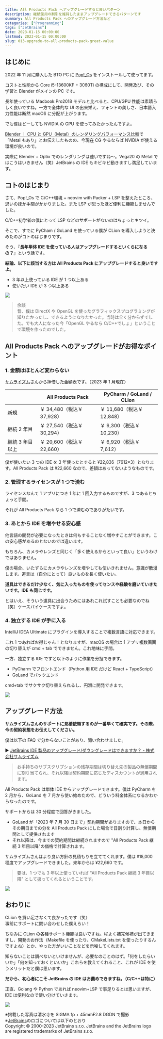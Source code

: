 ```yaml
---
title: All Products Pack へアップグレードすると良いパターン
description: 継続使用の割引を維持したままアップグレードできるパターンです
summary: All Products Pack へのアップグレード方法など
categories: ["Programming"]
tags: ["JetBrains"]
date: 2023-01-15 00:00:00
lastmod: 2023-01-15 00:00:00
slug: 013-upgrade-to-all-products-pack-great-value
---
```


## はじめに

2022 年 11 月に購入した BTO PC に [Pop!\_Os](https://pop.system76.com/) をインストールして使ってます。

コストと性能から Core i5-13600KF + 3060Ti の構成にして、開発及び、その学習と Blender がメインの PC です。

長年使っている Macbook Pro2018 モデルと比べると、CPU/GPU 性能は素晴らしく良いですね。一方で全体的な UI の出来栄え、フォントの美しさ、日本語入力性能は断然 macOS に分配が上がります。

でも僕はどーしても NVIDIA の GPU を使ってみたかったんですよ。

[Blender ｜ CPU と GPU（Metal）のレンダリングパフォーマンス比較](https://nnamm.work/blog/012-cpu-metal-rendering-in-blender/)で「Metal もあり」とお伝えしたものの、今現在 CG やるならば NVIDIA が使える環境が良いので。

実際に Blender + Optix でのレンダリングは速いですね〜。Vega20 の Metal ではこうはいきません（笑）JetBrains の IDE もキビキビ動きますし満足しています。

## コトのはじまり

さて、Pop!\_Os で C/C++環境 + neovim with Packer + LSP を整えたところ、思いのほか手間がかかりました。また LSP が思ったほど便利に機能しませんでした。

C/C++初学者の僕にとって LSP などのサポートがないのはちょっとキツイ。

そこで、すでに PyCham / GoLand を使っている僕が CLion を導入しようと決めたのがコトのはじまりです。

そう、『**長年単体 IDE を使っている人はアップグレードするといくらになるの？**』という話です。

**結論、以下に該当する方は All Products Pack にアップグレードすると良いですよ。**

- 3 年以上使っている IDE が 1 つ以上ある
- 使いたい IDE が 3 つ以上ある

![](./1.jpg)

> 余談<br>昔、僕は DirectX や OpenGL を使ったグラフィックスプログラミングが知りたかったし、できるようになりたかった。当時は全く分からずでした。でも大人になった今「OpenGL やるなら C/C++でしょ」ということで環境を作ったのでした。

## All Products Pack へのアップグレードがお得なポイント

### 1. 金額はほとんど変わらない

[サムライズム](https://samuraism.com/)さんから拝借した金額表です。（2023 年 1 月現在）

|                 | All Products Pack          | PyCharm / GoLand / CLion   |
| --------------- | -------------------------- | -------------------------- |
| 新規            | ￥ 34,480（税込￥ 37,928） | ￥ 11,680（税込￥ 12,848） |
| 継続 2 年目     | ￥ 27,540（税込￥ 30,294） | ￥ 9,300（税込￥ 10,230）  |
| 継続 3 年目以上 | ￥ 20,600（税込￥ 22,660） | ￥ 6,920（税込￥ 7,612）   |

僕が使いたい 3 つの IDE を 3 年使ったとすると ¥22,836（7612×3）となります。All Products Pack は ¥22,660 なので、差額はあってないようなものです。

### 2. 管理するライセンスが 1 つで済む

ライセンスなんて 1 アプリにつき 1 年に 1 回入力するものですが、3 つあるとちょっと手間。

それが All Products Pack なら 1 つで済むのでありがたいです。

### 3. あとから IDE を増やせる安心感

他言語の開発が必要になったときは何もすることなく増やすことができます。この安心感があるのとないのでは違います。

もちろん、カメラやレンズと同じく「多く使えるからといって良い」というわけではありません。

僕の場合、いたずらにカメラやレンズを増やしても使いきれません。意識が散漫します。道具は（自分にとって）良いものを長く使いたい。

**道具はできるだけ少なく、気に入ったものを使ってセンスや経験を磨いていきたいです。IDE も同じです。**

とはいえ、そういう道具に出会うためにはあれこれ試すことも必要なのでね（笑）ケースバイケースですよ。

### 4. 独立する IDE が手に入る

IntelliJ IDEA Ultimate にプラグインを導入することで複数言語に対応できます。

これ 1 つあればお得じゃん！となりますが、macOS の場合は 1 アプリ複数画面の切り替えが cmd + tab でできません。これ地味に手間。

一方、独立する IDE ですと以下のように作業を分担できます。

- PyCharm でフロントエンド（Python 用 IDE だけど React + TypeScript）
- GoLand でバックエンド

cmd+tab でサクサク切り替えられるし、円滑に開発できます。

![](./2.jpg)

## アップグレード方法

**サムライズムさんのサポートに見積依頼するのが一番早くて確実です。その際、今の契約状態をお伝えしてください。**

僕は以下の FAQ で分からないことがあり、問い合わせました。

▶︎ [JetBrains IDE 製品のアップグレード/ダウングレードはできますか？ - 株式会社サムライズム](https://support.samuraism.com/jetbrains/faq/downgrade-upgrade)

> お手持ちのサブスクリプションの残存期間は切り替え先の製品の無償期間に割り当てられ、それ以降は契約期間に応じたディスカウントが適用されます。

All Products Pack は単体 IDE からアップグレードできます。僕は PyCharm を 2 月から、GoLand を 7 月から使い始めたので、どういう料金体系になるかわからなったのです。

サポートからは 30 分程度で回答がきました。

- GoLand が「2023 年 7 月 30 日まで」契約期間がありますので、本日からその期日までの分を All Products Pack にした場合で日割り計算し、無償期間として提供されます
- それ以降は、今までの契約期間は継続されますので "All Products Pack 継続 3 年目以降"の価格で計算されます。

サムライズムさんはより良い方針の見積もりを立ててくれます。僕は ¥18,000 程度でアップグレードできました。来年からは ¥22,660 です。

> 要は、1 つでも 3 年以上使っていれば “All Products Pack 継続 3 年目以降" として扱ってくれるということです。

![](./3.jpg)

## おわりに

CLion を買い足さなくて良かったです（笑）  
事前にサポートに問い合わせした僕えらい！

ちなみに CLion の各種サポート機能は良いですね。程よく補完候補が出てきますし、開発のお作法（Makefile を使ったり、CMakeLists.txt を使ったりするんですよね）とか、やった方がいいことなどを示唆してくれます。

知らないことは調べないといけませんが、必要なのことのはず。「何をしたらいいか」「何を知っておくといいか」これらを教えてくれること、これが IDE を使うメリットだと僕は思います。

**だから、初心者にこそ JetBrains の IDE はお薦めできますね。（C/C++は特に）**

正直、Golang や Python であれば neovim+LSP で事足りるとは思いますが、IDE は便利なので使い分けていきます。

![](./4.jpg)

※掲載した写真は清水寺を SIGMA fp + 45mmF2.8 DGDN で撮影  
※[JetBrains](https://www.jetbrains.com/)のロゴについては以下のとおり<br>
Copyright © 2000-2023 JetBrains s.r.o. JetBrains and the JetBrains logo are registered trademarks of JetBrains s.r.o.
